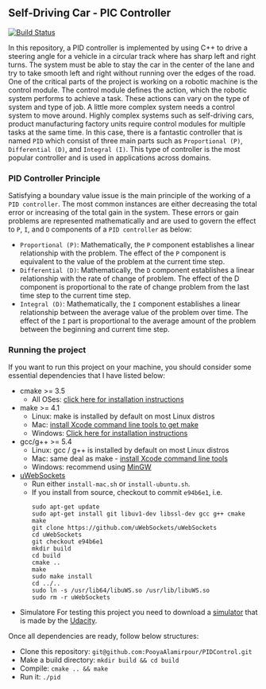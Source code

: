 ## Self-Driving Car - PIC Controller

[![Build Status](https://travis-ci.org/joemccann/dillinger.svg?branch=master)](https://travis-ci.org/joemccann/dillinger)

In this repository, a PID controller is implemented by using C++ to drive a steering angle for a vehicle in a circular track where has sharp left and right turns. The system must be able to stay the car in the center of the lane and try to take smooth left and right without running over the edges of the road. 
One of the critical parts of the project is working on a robotic machine is the control module. The control module defines the action, which the robotic system performs to achieve a task. These actions can vary on the type of system and type of job. A little more complex system needs a control system to move around. Highly complex systems such as self-driving cars, product manufacturing factory units require control modules for multiple tasks at the same time. 
In this case, there is a fantastic controller that is named `PID` which consist of three main parts such as
`Proportional (P)`, `Differential (D)`, and `Integral (I)`. This type of controller is the most popular controller and is used in applications across domains.

### PID Controller Principle
Satisfying a boundary value issue is the main principle of the working of a `PID controller`. The most common instances are either decreasing the total error or increasing of the total gain in the system. These errors or gain problems are represented mathematically and are used to govern the effect to `P`, `I`, and `D` components of a `PID controller` as below:
* `Proportional (P)`: Mathematically, the `P` component establishes a linear relationship with the problem. The effect of the `P` component is equivalent to the value of the problem at the current time step.
* `Differential (D)`: Mathematically, the `D` component establishes a linear relationship with the rate of change of problem. The effect of the D component is proportional to the rate of change problem from the last time step to the current time step.
* `Integral (D)`: Mathematically, the `I` component establishes a linear relationship between the average value of the problem over time. The effect of the `I` part is proportional to the average amount of the problem between the beginning and current time step.

### Running the project
If you want to run this project on your machine, you should consider some essential dependencies that I have listed below:
* cmake >= 3.5
  * All OSes: [click here for installation instructions](https://cmake.org/install/)
* make >= 4.1
  * Linux: make is installed by default on most Linux distros
  * Mac: [install Xcode command line tools to get make](https://developer.apple.com/xcode/features/)
  * Windows: [Click here for installation instructions](http://gnuwin32.sourceforge.net/packages/make.htm)
* gcc/g++ >= 5.4
  * Linux: gcc / g++ is installed by default on most Linux distros
  * Mac: same deal as make - [install Xcode command line tools](https://developer.apple.com/xcode/features/)
  * Windows: recommend using [MinGW](http://www.mingw.org/)
* [uWebSockets](https://github.com/uWebSockets/uWebSockets)
  * Run either `install-mac.sh` or `install-ubuntu.sh`.
  * If you install from source, checkout to commit `e94b6e1`, i.e.
    ```
    sudo apt-get update
    sudo apt-get install git libuv1-dev libssl-dev gcc g++ cmake make
    git clone https://github.com/uWebSockets/uWebSockets 
    cd uWebSockets
    git checkout e94b6e1
    mkdir build
    cd build
    cmake ..
    make 
    sudo make install
    cd ../..
    sudo ln -s /usr/lib64/libuWS.so /usr/lib/libuWS.so
    sudo rm -r uWebSockets
    ```
* Simulatore
    For testing this project you need to download a [simulator](https://github.com/udacity/self-driving-car-sim/releases) that is made by the [Udacity](https://www.udacity.com/).

Once all dependencies are ready, follow below structures:
* Clone this repository: `git@github.com:PooyaAlamirpour/PIDControl.git`
* Make a build directory: `mkdir build && cd build`
* Compile: `cmake .. && make`
* Run it: `./pid`